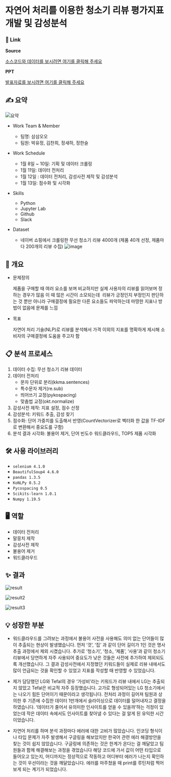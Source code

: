 # 자연어 처리를 이용한 청소기 리뷰 평가지표 개발 및 감성분석


### 🔗 Link

**Source**

[소스코드와 데이터를 보시려면 여기를 클릭해 주세요 ](https://github.com/yujeong0121/NLP/tree/main/code%20and%20data)

**PPT**

[발표자료를 보시려면 여기를 클릭해 주세요](https://github.com/yujeong0121/NLP/blob/main/%EC%82%BC%EC%82%BC%EC%98%A4%EC%98%A4_NLP%EB%A5%BC%20%EC%9D%B4%EC%9A%A9%ED%95%9C%20%EC%B2%AD%EC%86%8C%EA%B8%B0%20%EB%A6%AC%EB%B7%B0%20%EB%B6%84%EC%84%9D.pdf)

## ✍️ 요약
![요약](https://user-images.githubusercontent.com/94778140/151472716-8f70cbb2-8560-4097-9369-582900e2ac5c.png)


- Work Team & Member
    - 팀명: 삼삼오오
    - 팀원: 박유정, 김찬희, 정새하, 정한슬
    
- Work Schedule
    - 1월 8일 ~ 10일: 기획 및 데이터 크롤링
    - 1월 11일: 데이터 전처리
    - 1월 12일 : 데이터 전처리, 감성사전 제작 및 감성분석
    - 1월 13일: 점수화 및 시각화
    
- Skills
    - Python
    - Jupyter Lab
    - Github
    - Slack

- Dataset
    - 네이버 쇼핑에서 크롤링한 무선 청소기 리뷰 4000개 (제품 40개 선정, 제품마다 200개의 리뷰 수집)
![image](https://user-images.githubusercontent.com/94778140/151473950-34d518c5-2ee1-4af0-9c61-9f3d3d8a8f92.png)


## 📌 개요

- 문제정의
    
    제품을 구매할 때 여러 요소를 보며 비교하지만 실제 사용자의 리뷰를 읽어보며 정하는 경우가 많음
    이 때 많은 시간이 소모되는데  리뷰가 긍정인지 부정인지 판단하는 것 뿐만 아니라 구매결정에 필요한 다른 요소들도 파악하는데 마땅한 지표나 방법이 없음에 문제를 느낌
    
- 목표
    
    자연어 처리 기술(NLP)로 리뷰를 분석해서 가격 이외의 지표를 명확하게 제시해 소비자의 구매결정에 도움을 주고자 함
    

## 📋 분석 프로세스

1. 데이터 수집: 무선 청소기 리뷰 데이터
2. 데이터 전처리 
    - 문자 단위로 분리(kkma.sentences)
    - 특수문자 제거(re.sub)
    - 띄어쓰기 교정(pykospacing)
    - 맞춤법 교정(okt.normalize)
3. 감성사전 제작: 지표 설정, 점수 산정
4. 감성분석: 키워드 추출, 감성 찾기
5. 점수화: 단어 가중치를 도출해서 반영(CountVectorizer로 벡터화 한 값을 TF-IDF 로 변환해서 중요도를 구함)
6. 분석 결과 시각화:  불용어 제거, 단어 빈도수 워드클라우드, TOP5 제품 시각화

## 🛠 사용 라이브러리

- `selenium 4.1.0`
- `BeautifulSoup4 4.6.0`
- `pandas 1.3.5`
- `KoNLPy 0.5.2`
- `Pycospacing 0.5`
- `Scikits-learn 1.0.1`
- `Numpy 1.19.5`

## 🖥 역할

- 데이터 전처리
- 말뭉치 제작
- 감성사전 제작
- 불용어 제거
- 워드클라우드

## ✨ 결과

![result](https://user-images.githubusercontent.com/94778140/151472825-d6924d5a-3f32-45d6-89a5-247e6e9f9651.png)


![result2](https://user-images.githubusercontent.com/94778140/151472840-d6f22c69-2bd2-4aca-acf8-cf76af15f49c.png)


![result3](https://user-images.githubusercontent.com/94778140/151472854-876d1a14-5066-459c-acd0-2aae405632c6.png)


## 💡 성장한 부분

- 워드클라우드를 그려보는 과정에서 불용어 사전을 사용해도 의미 없는 단어들이 많이 추출되는 현상이 발생했습니다. 먼저 ‘것’, ‘집’ 과 같이 단어 길이가 1인 것은 명사 추출 과정에서 제외 시켰습니다. 추가로 ‘청소기’, ‘청소, ‘제품’, ‘사용’과 같이 청소기 리뷰에서 당연하게 자주 사용되어 중요도가 낮은 것들은 사전에 추가하여 제외되도록 개선했습니다. 그 결과 감성사전에서 지정했던 키워드들이 실제로 리뷰 내에서도 많이 언급되는 것을 확인할 수 있었고 지표를 작성할 때 반영할 수 있었습니다.

- 제가 담당했던 LG와 Tefal의 경우 ‘가성비’라는 키워드가 리뷰 내에서 LG는 추출되지 않았고 Tefal은 비교적 자주 등장했습니다. 고가로 형성되어있는 LG 청소기에서는 나오기 힘든 단어이기 때문이라고 생각됩니다. 전처리 과정이 길어져 팀원과 상의한 후 기존에 수집한 데이터 1만개에서 슬라이싱으로 데이터를 덜어내자고 결정을 하였습니다. ‘데이터가 줄어서 유의미한 인사이트를 얻을 수 있을까’하는 걱정이 있었는데 작은 데이터 속에서도 인사이트를 찾아낼 수 있다는 걸 알게 된 유익한 시간이었습니다.

- 자연어 처리를 하며 분석 과정마다 에러에 대한 고비가 많았습니다. 인코딩 형식이나 타입 문제가 자주 발생해서 구글링을 해보았지만 한국어 관련 에러 해결방안을 찾는 것이 쉽지 않았습니다. 구글링에 의존하는 것은 한계가 온다는 걸 깨달았고 팀원들과 함께 해결해보는 과정을 겪었습니다 해당 코드에 가서 값이 어떤 타입으로 들어오고 있는지, 어디까지는 정상적으로 작동하고 어디부터 에러가 나는지 확인하는 것이 우선이라는 것을 깨달았습니다. 에러를 마주쳤을 때 print를 루틴처럼 찍어보게 되는 계기가 되었습니다.
